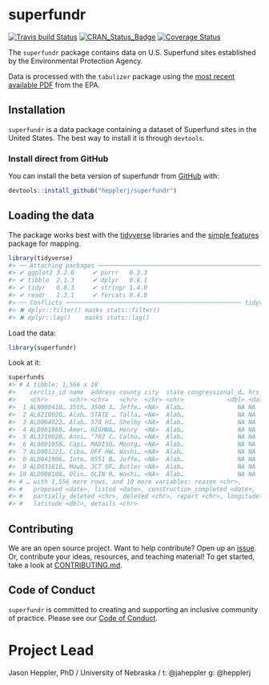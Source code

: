 
<!-- README.md is generated from README.Rmd. Please edit that file -->

# superfundr

<!-- badges: start -->

[![Travis build
Status](https://travis-ci.org/hepplerj/superfunds.svg?branch=master)](https://travis-ci.org/hepplerj/superfunds)
[![CRAN\_Status\_Badge](http://www.r-pkg.org/badges/version/superfunds)](http://cran.r-project.org/package=superfunds)
[![Coverage
Status](https://img.shields.io/codecov/c/github/hepplerj/superfunds/master.svg)](https://codecov.io/github/hepplerj/superfunds?branch=master)
<!-- badges: end -->

The `superfundr` package contains data on U.S. Superfund sites
established by the Environmental Protection Agency.

Data is processed with the `tabulizer` package using the [most recent
available PDF](https://www.epa.gov/superfund/superfund-data-and-reports)
from the EPA.

## Installation

`superfundr` is a data package containing a dataset of Superfund sites
in the United States. The best way to install it is through `devtools`.

### Install direct from GitHub

You can install the beta version of superfundr from
[GitHub](https://github.com/hepplerj/superfundr) with:

``` r
devtools::install_github("hepplerj/superfundr")
```

## Loading the data

The package works best with the [tidyverse](http://tidyverse.org/)
libraries and the [simple
features](https://r-spatial.github.io/sf/index.html) package for
mapping.

``` r
library(tidyverse)
#> ── Attaching packages ────────────────────────────────────────────── tidyverse 1.2.1 ──
#> ✔ ggplot2 3.2.0     ✔ purrr   0.3.3
#> ✔ tibble  2.1.3     ✔ dplyr   0.8.1
#> ✔ tidyr   0.8.3     ✔ stringr 1.4.0
#> ✔ readr   1.3.1     ✔ forcats 0.4.0
#> ── Conflicts ───────────────────────────────────────────────── tidyverse_conflicts() ──
#> ✖ dplyr::filter() masks stats::filter()
#> ✖ dplyr::lag()    masks stats::lag()
```

Load the data:

``` r
library(superfundr)
```

Look at it:

``` r
superfunds
#> # A tibble: 1,566 x 18
#>    cerclis_id name  address county city  state congressional_d… hrs_score 
#>    <chr>      <chr> <chr>   <chr>  <chr> <chr>            <dbl> <date>    
#>  1 ALN000410… 35th… 3500 3… Jeffe… <NA>  Alab…               NA NA        
#>  2 AL6210020… Alab… STATE … Talla… <NA>  Alab…               NA NA        
#>  3 ALD004022… Alab… 570 HI… Shelby <NA>  Alab…               NA NA        
#>  4 ALD981868… Amer… HIGHWA… Henry  <NA>  Alab…               NA NA        
#>  5 AL3210020… Anni… "702 C… Calho… <NA>  Alab…               NA NA        
#>  6 AL0001058… Capi… MADISO… Montg… <NA>  Alab…               NA NA        
#>  7 ALD001221… Ciba… OFF HW… Washi… <NA>  Alab…               NA NA        
#>  8 ALD041906… Inte… 8551 B… Jeffe… <NA>  Alab…               NA NA        
#>  9 ALD031618… Mowb… JCT OF… Butler <NA>  Alab…               NA NA        
#> 10 ALD008188… Olin… OLIN R… Washi… <NA>  Alab…               NA NA        
#> # … with 1,556 more rows, and 10 more variables: reason <chr>,
#> #   proposed <date>, listed <date>, construction_completed <date>,
#> #   partially_deleted <chr>, deleted <chr>, report <chr>, longitude <dbl>,
#> #   latitude <dbl>, details <chr>
```

## Contributing

We are an open source project. Want to help contribute? Open up an
[issue](https://github.com/superfundr/resources/issues). Or, contribute
your ideas, resources, and teaching material\! To get started, take a
look at [CONTRIBUTING.md](CONTRIBUTING.md).

## Code of Conduct

`superfundr` is committed to creating and supporting an inclusive
community of practice. Please see our [Code of
Conduct](CODE_OF_CONDUCT.md).

# Project Lead

Jason Heppler, PhD / University of Nebraska / t: @jaheppler g: @hepplerj
